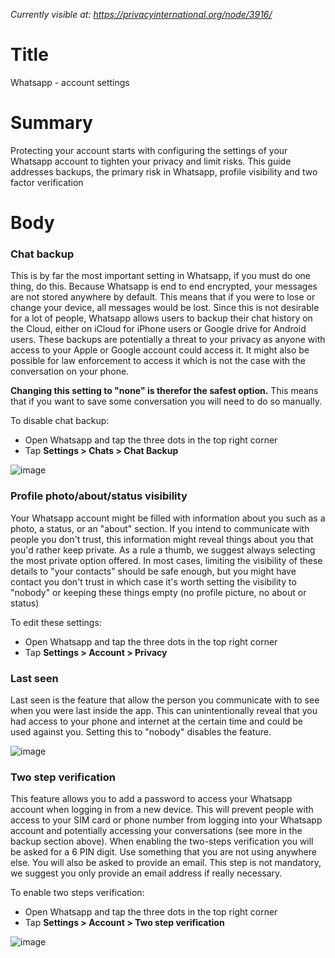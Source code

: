 *Currently visible at: https://privacyinternational.org/node/3916/*

# Title
Whatsapp - account settings

# Summary
Protecting your account starts with configuring the settings of your Whatsapp account to tighten your privacy and limit risks. This guide addresses backups, the primary risk in Whatsapp, profile visibility and two factor verification

# Body
### Chat backup
This is by far the most important setting in Whatsapp, if you must do one thing, do this. Because Whatsapp is end to end encrypted, your messages are not stored anywhere by default. This means that if you were to lose or change your device, all messages would be lost. Since this is not desirable for a lot of people, Whatsapp allows users to backup their chat history on the Cloud, either on iCloud for iPhone users or Google drive for Android users. These backups are potentially a threat to your privacy as anyone with access to your Apple or Google account could access it. It might also be possible for law enforcement to access it which is not the case with the conversation on your phone.

**Changing this setting to "none" is therefor the safest option.** This means that if you want to save some conversation you will need to do so manually.

To disable chat backup:
- Open Whatsapp and tap the three dots in the top right corner
- Tap **Settings > Chats > Chat Backup**

![image](https://raw.githubusercontent.com/privacyint/website-guides/master/images/Whatsapp/wa_chat_backup_2.png?token=ADBVYCQG6LWFEDEHSYYXRPC7FARWU)

### Profile photo/about/status visibility

Your Whatsapp account might be filled with information about you such as a photo, a status, or an "about" section. If you intend to communicate with people you don't trust, this information might reveal things about you that you'd rather keep private. As a rule a thumb, we suggest always selecting the most private option offered. In most cases, limiting the visibility of these details to "your contacts" should be safe enough, but you might have contact you don't trust in which case it's worth setting the visibility to "nobody" or keeping these things empty (no profile picture, no about or status)

To edit these settings:
- Open Whatsapp and tap the three dots in the top right corner
- Tap **Settings > Account > Privacy**

### Last seen

Last seen is the feature that allow the person you communicate with to see when you were last inside the app. This can unintentionally reveal that you had access to your phone and internet at the certain time and could be used against you. Setting this to "nobody" disables the feature.

![image](https://raw.githubusercontent.com/privacyint/website-guides/master/images/Whatsapp/wa_privacy_1.png?token=ADBVYCQNUWUL3SZNZSQSH227FARYC)

### Two step verification

This feature allows you to add a password to access your Whatsapp account when logging in from a new device. This will prevent people with access to your SIM card or phone number from logging into your Whatsapp account and potentially accessing your conversations (see more in the backup section above). When enabling the two-steps verification you will be asked for a 6 PIN digit. Use something that you are not using anywhere else. You will also be asked to provide an email. This step is not mandatory, we suggest you only provide an email address if really necessary.

To enable two steps verification:
- Open Whatsapp and tap the three dots in the top right corner
- Tap **Settings > Account > Two step verification**

![image](https://raw.githubusercontent.com/privacyint/website-guides/master/images/Whatsapp/wa_2fa.png?token=ADBVYCXONPRWE2B7XQ36YJC7FARZC)
